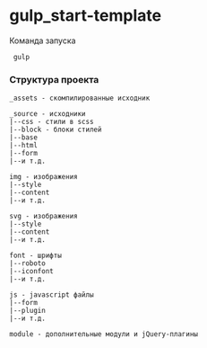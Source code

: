 # gulp_start-template

Команда запуска

     gulp

### Структура проекта
```
_assets - скомпилированные исходник

_source - исходники
|--css - стили в scss
|--block - блоки стилей
|--base
|--html
|--form
|--и т.д.

img - изображения
|--style
|--content
|--и т.д.

svg - изображения
|--style
|--content
|--и т.д.

font - шрифты
|--roboto
|--iconfont
|--и т.д.

js - javascript файлы
|--form
|--plugin
|--и т.д.

module - дополнительные модули и jQuery-плагины
```